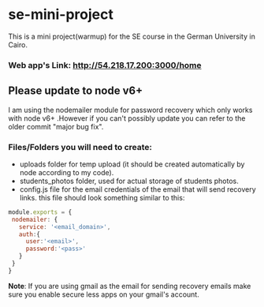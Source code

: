 # se-mini-project
This is a mini project(warmup) for the SE course in the German University in Cairo.

### Web app's Link: http://54.218.17.200:3000/home   

## Please update to node v6+
I am using the nodemailer module for password recovery which only works with node v6+
.However if you can't possibly update you can refer to the older commit "major bug fix".

### Files/Folders you will need to create:
- uploads folder for temp upload (it should be created automatically by node according to my code).
- students_photos folder, used for actual storage of students photos.
- config.js file for the email credentials of the email that will send recovery links.
 this file should look something similar to this:
 
 ```javascript
 module.exports = {
  nodemailer: {
    service: '<email_domain>',
    auth:{
      user:'<email>',
      password:'<pass>'
    }
  }
}
  ```
**Note**: If you are using gmail as the email for sending recovery emails make sure you enable secure less apps on your gmail's account.

